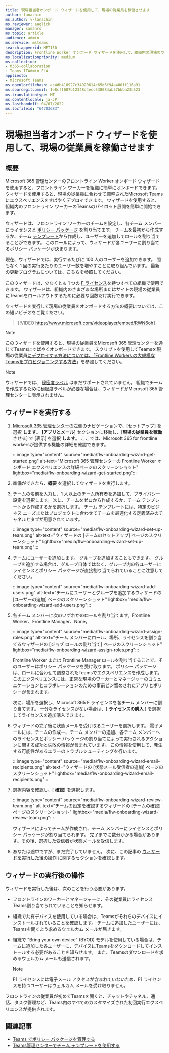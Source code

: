 ```yaml
---
title: 現場担当者オンボード ウィザードを使用して、現場の従業員を稼働させます
author: lanachin
ms.author: v-lanachin
ms.reviewer: aaglick
manager: samanro
ms.topic: article
audience: admin
ms.service: msteams
search.appverid: MET150
description: Frontline Worker オンボード ウィザードを使用して、組織内の現場のワーカーとマネージャーに合わせて調整されたTeamsでエクスペリエンスをすばやく展開する方法について説明します。
ms.localizationpriority: medium
ms.collection:
- M365-collaboration
- Teams_ITAdmin_FLW
appliesto:
- Microsoft Teams
ms.openlocfilehash: ac4db418927c34920614c65d6f94a400ff116a91
ms.sourcegitcommit: 1e8cff687b12348d4ecc538084ab57bbba23b523
ms.translationtype: MT
ms.contentlocale: ja-JP
ms.lasthandoff: 04/07/2022
ms.locfileid: "64703683"
---
```

# <a name="use-the-frontline-worker-onboarding-wizard-to-get-your-frontline-workforce-up-and-running"></a>現場担当者オンボード ウィザードを使用して、現場の従業員を稼働させます

## <a name="overview"></a>概要

Microsoft 365 管理センターのフロントライン Worker オンボード ウィザードを使用すると、フロントライン ワーカーを組織に簡単にオンボードできます。 ウィザードを使用すると、現場の従業員に合わせて調整されたMicrosoft Teamsにエクスペリエンスをすばやくデプロイできます。 ウィザードを使用すると、組織内のフロントライン ワーカーのTeamsのパイロット展開を簡単に開始できます。

ウィザードは、フロントライン ワーカーのチームを設定し、各チーム メンバーにライセンスと [ポリシー パッケージ](manage-policy-packages.md) を割り当てます。 チームを最初から作成するか、チーム [テンプレート](get-started-with-teams-templates-in-the-admin-console.md)から作成し、ユーザーを追加してロールを割り当てることができます。 このロールによって、ウィザードが各ユーザーに割り当てるポリシー パッケージが決まります。

現在、ウィザードでは、実行するたびに 100 人のユーザーを追加できます。 間もなく 1 回の実行あたりのユーザー数を増やすことに取り組んでいます。 最新の更新プログラムについては、こちらを参照してください。

このウィザードは、少なくとも 1 つの [F ライセンス](https://www.microsoft.com/microsoft-365/enterprise/frontline)を持つすべての組織で使用できます。 ウィザードは、組織内のさまざまな場所またはサイトの現場の従業員にTeamsをロールアウトするために必要な回数だけ実行できます。

ウィザードを実行して現場の従業員をオンボードする方法の概要については、この短いビデオをご覧ください。

> [!VIDEO https://www.microsoft.com/videoplayer/embed/RWN6oh]

> [!NOTE]
> このウィザードを使用すると、現場の従業員をMicrosoft 365 管理センターを通じてTeamsにすばやくオンボードできます。 スクリプトを使用してTeamsを現場の従業員[にデプロイする方法については、「Frontline Workers の大規模なTeamsをプロビジョニングする方法](flw-scripted-deployment.md)」を参照してください。

> [!NOTE]
> ウィザードでは、 [秘密度ラベル](sensitivity-labels.md) はまだサポートされていません。 組織でチームを作成するために秘密度ラベルが必要な場合は、ウィザードがMicrosoft 365 管理センターに表示されません。

## <a name="run-the-wizard"></a>ウィザードを実行する

1. [Microsoft 365 管理センター](https://admin.microsoft.com/)の左側のナビゲーションで、[セットアップ] を選択 **します**。 **[アプリとメール**] セクションに移動し、[**現場の従業員を稼働** させる] で [表示] を選択 **します**。 ここでは、Microsoft 365 for frontline workersが提供する機能の詳細を確認できます。

    :::image type="content" source="media/flw-onboarding-wizard-get-started.png" alt-text="Microsoft 365 管理センターの Frontline Worker オンボード エクスペリエンスの詳細ページのスクリーンショット" lightbox="media/flw-onboarding-wizard-get-started.png":::

2. 準備ができたら、**概要** を選択してウィザードを実行します。

3. チームの名前を入力し、1 人以上のチーム所有者を追加して、プライバシー設定を選択します。 次に、チームをゼロから作成するか、チーム テンプレートから作成するかを選択します。 チーム テンプレートには、特定のビジネス ニーズまたはプロジェクトに合わせてチームを最適化する定義済みのチャネルとタブが用意されています。

    :::image type="content" source="media/flw-onboarding-wizard-set-up-team.png" alt-text="ウィザードの [チームのセットアップ] ページのスクリーンショット" lightbox="media/flw-onboarding-wizard-set-up-team.png":::

4. チームにユーザーを追加します。 グループを追加することもできます。 グループを追加する場合は、グループ自体ではなく、グループ内の各ユーザーにライセンスとポリシー パッケージが直接割り当てられていることに注意してください。

    :::image type="content" source="media/flw-onboarding-wizard-add-users.png" alt-text="チームにユーザーとグループを追加するウィザードの [ユーザーの追加] ページのスクリーンショット" lightbox="media/flw-onboarding-wizard-add-users.png":::

5. 各チーム メンバーに次のいずれかのロールを割り当てます。Frontline Worker、Frontline Manager、None。 
  
    :::image type="content" source="media/flw-onboarding-wizard-assign-roles.png" alt-text="チーム メンバーにロール、場所、ライセンスを割り当てるウィザードの [ジョブ ロールの割り当て] ページのスクリーンショット" lightbox="media/flw-onboarding-wizard-assign-roles.png":::

    Frontline Worker または Frontline Manager ロールを割り当てることで、そのユーザーはポリシー パッケージを受け取ります。 ポリシー パッケージは、ロールに合わせて調整されたTeamsでエクスペリエンスを作成します。 このエクスペリエンスには、正常な現場のワーカーとマネージャーのコミュニケーションとコラボレーションのための事前ピン留めされたアプリとポリシーが含まれます。

    次に、場所を選択し、Microsoft 365 F ライセンスを各チーム メンバーに割り当てます。 十分なライセンスがない場合は、[ **ライセンスの購入** ] を選択してライセンスを追加購入できます。  

6. ウィザードの完了後に状態メールを受け取るユーザーを選択します。 電子メールには、チームの作成&mdash;、チーム メンバーの追加、各チーム メンバーへのライセンスとポリシー パッケージの割り当てによって実行されるアクションに関する成功と失敗の情報が含まれています。 この情報を使用して、発生する可能性があるエラーのトラブルシューティングを行います。

    :::image type="content" source="media/flw-onboarding-wizard-email-recipients.png" alt-text="ウィザードの [状態メール受信者の追加] ページのスクリーンショット" lightbox="media/flw-onboarding-wizard-email-recipients.png":::

7. 選択内容を確認し、[ **確認**] を選択します。

    :::image type="content" source="media/flw-onboarding-wizard-review-team.png" alt-text="チームの設定を確認するウィザードの [チームの確認] ページのスクリーンショット" lightbox="media/flw-onboarding-wizard-review-team.png":::

    ウィザードによってチームが作成され、チーム メンバーにライセンスとポリシー パッケージが割り当てられます。 完了までに数分かかる場合があります。その後、選択した受信者が状態メールを受信します。

8. あなたは途中ですが、まだ完了していません。 次に、この記事の [ウィザードを実行した後の操作](#what-to-do-after-running-the-wizard) に関するセクションを確認します。

## <a name="what-to-do-after-running-the-wizard"></a>ウィザードの実行後の操作

ウィザードを実行した後は、次のことを行う必要があります。

- フロントラインのワーカーとマネージャーに、その従業員にライセンスTeams割り当てられていることを知らせます。
- 組織で共有デバイスを使用している場合は、Teamsがそれらのデバイスにインストールされていることを確認します。 チームに追加したユーザーには、Teamsを開くよう求めるウェルカム メールが届きます。
- 組織で "Bring your own device" (BYOD) モデルを使用している場合は、チームに追加した各ユーザーに、デバイスにTeamsをダウンロードしてインストールする必要があることを知らせます。 また、Teamsのダウンロードを求めるウェルカム メールも送信されます。

    > [!NOTE]
    > F1 ライセンスには電子メール アクセスが含まれていないため、F1 ライセンスを持つユーザーはウェルカム メールを受け取りません。  

フロントラインの従業員が初めてTeamsを開くと、チャットやチャネル、通話、タスク管理など、Teams内のすべてのカスタマイズされた初回実行エクスペリエンスが提供されます。

## <a name="related-articles"></a>関連記事

- [Teams でポリシー パッケージを管理する](manage-policy-packages.md)
- [Teams管理センターでチーム テンプレートを使用する](get-started-with-teams-templates-in-the-admin-console.md)
